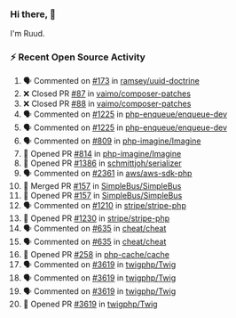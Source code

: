 ### Hi there, 👋

I'm Ruud.
 
### :zap: Recent Open Source Activity

<!--START_SECTION:activity-->
1. 🗣 Commented on [#173](https://github.com/ramsey/uuid-doctrine/issues/173) in [ramsey/uuid-doctrine](https://github.com/ramsey/uuid-doctrine)
2. ❌ Closed PR [#87](https://github.com/vaimo/composer-patches/pull/87) in [vaimo/composer-patches](https://github.com/vaimo/composer-patches)
3. ❌ Closed PR [#88](https://github.com/vaimo/composer-patches/pull/88) in [vaimo/composer-patches](https://github.com/vaimo/composer-patches)
4. 🗣 Commented on [#1225](https://github.com/php-enqueue/enqueue-dev/issues/1225) in [php-enqueue/enqueue-dev](https://github.com/php-enqueue/enqueue-dev)
5. 🗣 Commented on [#1225](https://github.com/php-enqueue/enqueue-dev/issues/1225) in [php-enqueue/enqueue-dev](https://github.com/php-enqueue/enqueue-dev)
6. 🗣 Commented on [#809](https://github.com/php-imagine/Imagine/issues/809) in [php-imagine/Imagine](https://github.com/php-imagine/Imagine)
7. 💪 Opened PR [#814](https://github.com/php-imagine/Imagine/pull/814) in [php-imagine/Imagine](https://github.com/php-imagine/Imagine)
8. 💪 Opened PR [#1386](https://github.com/schmittjoh/serializer/pull/1386) in [schmittjoh/serializer](https://github.com/schmittjoh/serializer)
9. 🗣 Commented on [#2361](https://github.com/aws/aws-sdk-php/issues/2361) in [aws/aws-sdk-php](https://github.com/aws/aws-sdk-php)
10. 🎉 Merged PR [#157](https://github.com/SimpleBus/SimpleBus/pull/157) in [SimpleBus/SimpleBus](https://github.com/SimpleBus/SimpleBus)
11. 💪 Opened PR [#157](https://github.com/SimpleBus/SimpleBus/pull/157) in [SimpleBus/SimpleBus](https://github.com/SimpleBus/SimpleBus)
12. 🗣 Commented on [#1210](https://github.com/stripe/stripe-php/issues/1210) in [stripe/stripe-php](https://github.com/stripe/stripe-php)
13. 💪 Opened PR [#1230](https://github.com/stripe/stripe-php/pull/1230) in [stripe/stripe-php](https://github.com/stripe/stripe-php)
14. 🗣 Commented on [#635](https://github.com/cheat/cheat/issues/635) in [cheat/cheat](https://github.com/cheat/cheat)
15. 🗣 Commented on [#635](https://github.com/cheat/cheat/issues/635) in [cheat/cheat](https://github.com/cheat/cheat)
16. 💪 Opened PR [#258](https://github.com/php-cache/cache/pull/258) in [php-cache/cache](https://github.com/php-cache/cache)
17. 🗣 Commented on [#3619](https://github.com/twigphp/Twig/issues/3619) in [twigphp/Twig](https://github.com/twigphp/Twig)
18. 🗣 Commented on [#3619](https://github.com/twigphp/Twig/issues/3619) in [twigphp/Twig](https://github.com/twigphp/Twig)
19. 🗣 Commented on [#3619](https://github.com/twigphp/Twig/issues/3619) in [twigphp/Twig](https://github.com/twigphp/Twig)
20. 💪 Opened PR [#3619](https://github.com/twigphp/Twig/pull/3619) in [twigphp/Twig](https://github.com/twigphp/Twig)
<!--END_SECTION:activity-->
